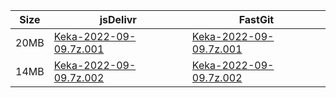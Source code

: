 |    Size   |     jsDelivr  | FastGit |
|  ---  |  ---  |  ---  |
| 20MB | [Keka-2022-09-09.7z.001](https://cdn.jsdelivr.net/gh/mainians/Keka@main/Keka-2022-09-09.7z.001) | [Keka-2022-09-09.7z.001](https://raw.fastgit.org/mainians/Keka/main/Keka-2022-09-09.7z.001) |
| 14MB | [Keka-2022-09-09.7z.002](https://cdn.jsdelivr.net/gh/mainians/Keka@main/Keka-2022-09-09.7z.002) | [Keka-2022-09-09.7z.002](https://raw.fastgit.org/mainians/Keka/main/Keka-2022-09-09.7z.002) |
